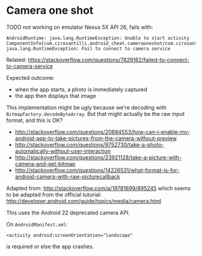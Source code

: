 # Camera one shot

TODO not working on emulator Nexus 5X API 26, fails with:

    AndroidRuntime: java.lang.RuntimeException: Unable to start activity ComponentInfo{com.cirosantilli.android_cheat.cameraoneshot/com.cirosantilli.android_cheat.cameraoneshot.MainActivity}: java.lang.RuntimeException: Fail to connect to camera service 

Related: <https://stackoverflow.com/questions/7829162/failed-to-connect-to-camera-service>

Expected outcome:

- when the app starts, a photo is immediately captured
- the app then displays that image

This implementation might be ugly because we're decoding with `BitmapFactory.decodeByteArray`. But that might actually be the raw input format, and this is OK?

- <http://stackoverflow.com/questions/20684553/how-can-i-enable-my-android-app-to-take-pictures-from-the-camera-without-preview>
- <http://stackoverflow.com/questions/9752730/take-a-photo-automatically-without-user-interaction>
- <http://stackoverflow.com/questions/23921128/take-a-picture-with-camera-and-get-bitmap>
- <http://stackoverflow.com/questions/14226531/what-format-is-for-android-camera-with-raw-picturecallback>

Adapted from: <http://stackoverflow.com/a/19781699/895245> which seems to be adapted from the official tutorial: <http://developer.android.com/guide/topics/media/camera.html>

This uses the Android 22 deprecated camera API.

On `AndroidManifest.xml`:

    <activity android:screenOrientation="landscape"

is required or else the app crashes.
